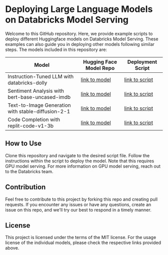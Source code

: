 # Deploying Large Language Models on Databricks Model Serving
Welcome to this GitHub repository. Here, we provide example scripts to deploy different Huggingface models on Databricks Model Serving. These examples can also guide you in deploying other models following similar steps. The models included in this repository are:

| Model | Hugging Face Model Repo | Deployment Script |
|-------|------------------------|-------------------|
| Instruction-Tuned LLM with databricks-dolly | [link to model](https://huggingface.co/databricks/dolly-v2-7b) | [link to script](examples/dolly-v2(pyfunc).py) |
| Sentiment Analysis with bert-base-uncased-imdb | [link to model](https://huggingface.co/textattack/bert-base-uncased-imdb) | [link to script](examples/bert-sentiment(pyfunc).py) |
| Text-to-Image Generation with stable-diffusion-2-1 | [link to model](https://huggingface.co/stabilityai/stable-diffusion-2-1) | [link to script](examples/stable-diffusion-2-1(pyfunc).py) |
| Code Completion with replit-code-v1-3b | [link to model](https://huggingface.co/replit/replit-code-v1-3b) | [link to script](examples/replit-code-v1-3b(pyfunc).py) |

## How to Use
Clone this repository and navigate to the desired script file. Follow the instructions within the script to deploy the model. Note that this requires GPU model serving. For more information on GPU model serving, reach out to the Databricks team.

## Contribution
Feel free to contribute to this project by forking this repo and creating pull requests. If you encounter any issues or have any questions, create an issue on this repo, and we'll try our best to respond in a timely manner.

## License
This project is licensed under the terms of the MIT license. For the usage license of the individual models, please check the respective links provided above.
